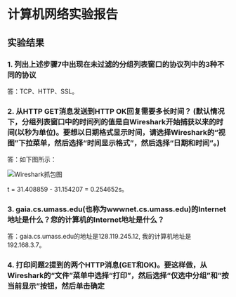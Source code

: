 # 计算机网络实验报告

## 实验结果

### 1. 列出上述步骤7中出现在未过滤的分组列表窗口的协议列中的3种不同的协议

答：TCP、HTTP、SSL。

### 2. 从HTTP GET消息发送到HTTP OK回复需要多长时间？ (默认情况下，分组列表窗口中的时间列的值是自Wireshark开始捕获以来的时间(以秒为单位)。要想以日期格式显示时间，请选择Wireshark的“视图”下拉菜单，然后选择“时间显示格式”，然后选择“日期和时间”。)

答：如下图所示：

![Wireshark抓包图](https://blog-1259169620.cos.ap-guangzhou.myqcloud.com/img/%E6%88%AA%E5%B1%8F2022-06-02%2022.41.04.png)

t = 31.408859 - 31.154207 = 0.254652s。

### 3. gaia.cs.umass.edu(也称为wwwnet.cs.umass.edu)的Internet地址是什么？您的计算机的Internet地址是什么？

答：gaia.cs.umass.edu的地址是128.119.245.12, 我的计算机地址是192.168.3.7。

### 4. 打印问题2提到的两个HTTP消息(GET和OK)。要这样做，从Wireshark的“文件”菜单中选择“打印”，然后选择“仅选中分组”和“按当前显示”按钮，然后单击确定


